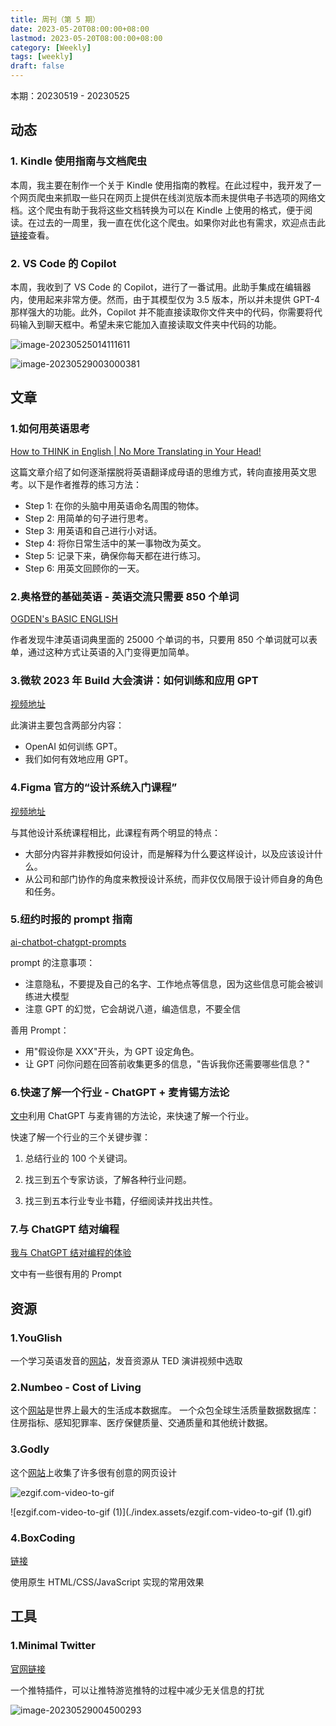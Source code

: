 ```yaml
---
title: 周刊（第 5 期）
date: 2023-05-20T08:00:00+08:00
lastmod: 2023-05-20T08:00:00+08:00
category: [Weekly]
tags: [weekly]
draft: false
---
```


本期：20230519 - 20230525

## 动态

### 1. Kindle 使用指南与文档爬虫

本周，我主要在制作一个关于 Kindle 使用指南的教程。在此过程中，我开发了一个网页爬虫来抓取一些只在网页上提供在线浏览版本而未提供电子书选项的网络文档。这个爬虫有助于我将这些文档转换为可以在 Kindle 上使用的格式，便于阅读。在过去的一周里，我一直在优化这个爬虫。如果你对此也有需求，欢迎点击此[链接](https://github.com/huyixi/docs-spider)查看。

### 2. VS Code 的 Copilot

本周，我收到了 VS Code 的 Copilot，进行了一番试用。此助手集成在编辑器内，使用起来非常方便。然而，由于其模型仅为 3.5 版本，所以并未提供 GPT-4 那样强大的功能。此外，Copilot 并不能直接读取你文件夹中的代码，你需要将代码输入到聊天框中。希望未来它能加入直接读取文件夹中代码的功能。

![image-20230525014111611](./index.assets/image-20230525014111611.png)

![image-20230529003000381](./index.assets/image-20230529003000381.png)

## 文章

### 1.如何用英语思考

[How to THINK in English | No More Translating in Your Head!](https://www.youtube.com/watch?v=SJOnhWiJArM)

这篇文章介绍了如何逐渐摆脱将英语翻译成母语的思维方式，转向直接用英文思考。以下是作者推荐的练习方法：

- Step 1: 在你的头脑中用英语命名周围的物体。
- Step 2: 用简单的句子进行思考。
- Step 3: 用英语和自己进行小对话。
- Step 4: 将你日常生活中的某一事物改为英文。
- Step 5: 记录下来，确保你每天都在进行练习。
- Step 6: 用英文回顾你的一天。

### 2.奥格登的基础英语 - 英语交流只需要 850 个单词

[OGDEN's BASIC ENGLISH](http://ogden.basic-english.org/)

作者发现牛津英语词典里面的 25000 个单词的书，只要用 850 个单词就可以表单，通过这种方式让英语的入门变得更加简单。

### 3.微软 2023 年 Build 大会演讲：如何训练和应用 GPT

[视频地址](https://www.youtube.com/watch?v=YrBJiy-V8MY)

此演讲主要包含两部分内容：

- OpenAI 如何训练 GPT。
- 我们如何有效地应用 GPT。

### 4.Figma 官方的“设计系统入门课程”

[视频地址](https://www.youtube.com/watch?v=Dtd40cHQQlk&list=PLXDU_eVOJTx6vqOWJSWH87Zb5-riiG63A&index=2)

与其他设计系统课程相比，此课程有两个明显的特点：

- 大部分内容并非教授如何设计，而是解释为什么要这样设计，以及应该设计什么。
- 从公司和部门协作的角度来教授设计系统，而非仅仅局限于设计师自身的角色和任务。

### 5.纽约时报的 prompt 指南

[ai-chatbot-chatgpt-prompts](https://www.nytimes.com/2023/05/25/technology/ai-chatbot-chatgpt-prompts.html)

prompt 的注意事项：

- 注意隐私，不要提及自己的名字、工作地点等信息，因为这些信息可能会被训练进大模型
- 注意 GPT 的幻觉，它会胡说八道，编造信息，不要全信

善用 Prompt：

- 用"假设你是 XXX"开头，为 GPT 设定角色。
- 让 GPT 问你问题在回答前收集更多的信息，"告诉我你还需要哪些信息？"

### 6.快速了解一个行业 - ChatGPT + 麦肯锡方法论

[文中](https://ki6j1b0d92h.feishu.cn/wiki/E4I1wSQY6i2GxAkMANuc0E8anRd?continueFlag=8b255de844f99426cc2e574a4c8aa6d1)利用 ChatGPT 与麦肯锡的方法论，来快速了解一个行业。

快速了解一个行业的三个关键步骤：

1. 总结行业的 100 个关键词。

2. 找三到五个专家访谈，了解各种行业问题。

3. 找三到五本行业专业书籍，仔细阅读并找出共性。

### 7.与 ChatGPT 结对编程

[我与 ChatGPT 结对编程的体验](https://www.bmpi.dev/dev/chatgpt-development-notes/pair-programming/)

文中有一些很有用的 Prompt

## 资源

### 1.YouGlish

一个学习英语发音的[网站](https://youglish.com/pronounce/english/english/us)，发音资源从 TED 演讲视频中选取

### 2.Numbeo - Cost of Living

这个[网站](https://www.numbeo.com/cost-of-living/)是世界上最大的生活成本数据库。 一个众包全球生活质量数据数据库：住房指标、感知犯罪率、医疗保健质量、交通质量和其他统计数据。

### 3.Godly

这个[网站](https://godly.website/)上收集了许多很有创意的网页设计

![ezgif.com-video-to-gif](./index.assets/ezgif.com-video-to-gif.gif)

![ezgif.com-video-to-gif (1)](./index.assets/ezgif.com-video-to-gif (1).gif)

### 4.BoxCoding

[链接](https://avabucks.it/)

使用原生 HTML/CSS/JavaScript 实现的常用效果

## 工具

### 1.Minimal Twitter

[官网链接](https://typefully.com/minimal-twitter)

一个推特插件，可以让推特游览推特的过程中减少无关信息的打扰

![image-20230529004500293](./index.assets/image-20230529004500293.png)
